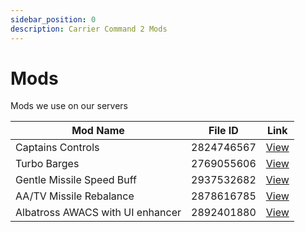 ```yaml
---
sidebar_position: 0
description: Carrier Command 2 Mods
---
```


# Mods
Mods we use on our servers

| Mod Name                         | File ID      | Link |
|----------------------------------|--------------|----------|
| Captains Controls                | 2824746567   |[View](https://steamcommunity.com/sharedfiles/filedetails/?id=2824746567) |
| Turbo Barges                     | 2769055606   |[View](https://steamcommunity.com/sharedfiles/filedetails/?id=2769055606) |
| Gentle Missile Speed Buff        | 2937532682   |[View](https://steamcommunity.com/sharedfiles/filedetails/?id=2937532682) |
| AA/TV Missile Rebalance          | 2878616785   |[View](https://steamcommunity.com/sharedfiles/filedetails/?id=2878616785) |
| Albatross AWACS with UI enhancer | 2892401880   |[View](https://steamcommunity.com/sharedfiles/filedetails/?id=2892401880) |
